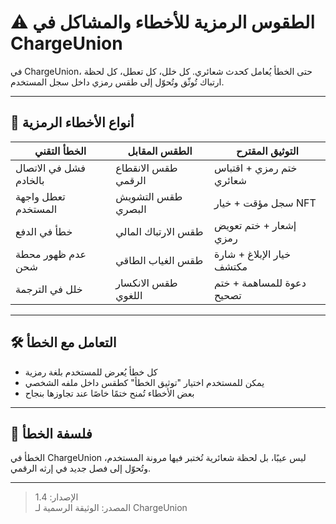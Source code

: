 # ⚠️ الطقوس الرمزية للأخطاء والمشاكل في ChargeUnion

في ChargeUnion، حتى الخطأ يُعامل كحدث شعائري. كل خلل، كل تعطل، كل لحظة ارتباك تُوثّق وتُحوّل إلى طقس رمزي داخل سجل المستخدم.

---

## 🧯 أنواع الأخطاء الرمزية

| الخطأ التقني              | الطقس المقابل         | التوثيق المقترح             |
|---------------------------|------------------------|------------------------------|
| فشل في الاتصال بالخادم     | طقس الانقطاع الرقمي     | ختم رمزي + اقتباس شعائري     |
| تعطل واجهة المستخدم        | طقس التشويش البصري      | سجل مؤقت + خيار NFT          |
| خطأ في الدفع              | طقس الارتباك المالي     | إشعار + ختم تعويض رمزي       |
| عدم ظهور محطة شحن         | طقس الغياب الطاقي       | خيار الإبلاغ + شارة مكتشف    |
| خلل في الترجمة            | طقس الانكسار اللغوي     | دعوة للمساهمة + ختم تصحيح    |

---

## 🛠️ التعامل مع الخطأ

- كل خطأ يُعرض للمستخدم بلغة رمزية  
- يمكن للمستخدم اختيار "توثيق الخطأ" كطقس داخل ملفه الشخصي  
- بعض الأخطاء تُمنح ختمًا خاصًا عند تجاوزها بنجاح

---

## 🧭 فلسفة الخطأ

الخطأ في ChargeUnion ليس عيبًا، بل لحظة شعائرية تُختبر فيها مرونة المستخدم، وتُحوّل إلى فصل جديد في إرثه الرقمي.

---

> الإصدار: 1.4  
> المصدر: الوثيقة الرسمية لـ ChargeUnion
